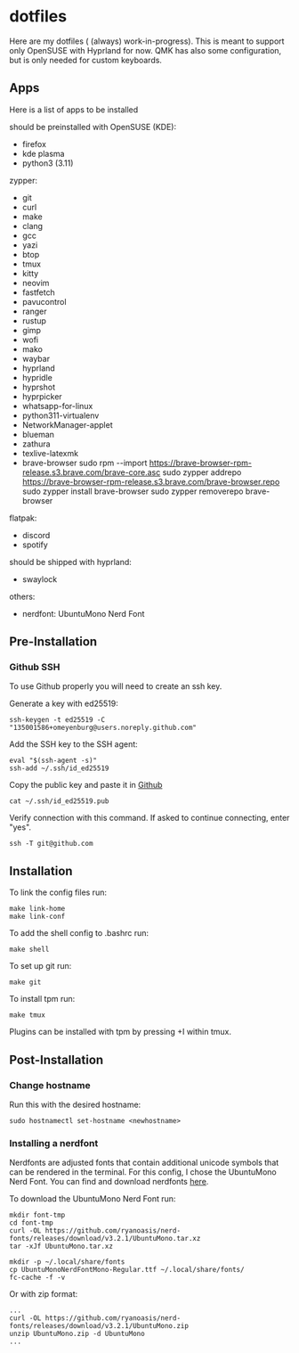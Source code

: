 # dotfiles
Here are my dotfiles ( (always) work-in-progress).
This is meant to support only OpenSUSE with Hyprland for now.
QMK has also some configuration, but is only needed for custom keyboards.

## Apps
Here is a list of apps to be installed

should be preinstalled with OpenSUSE (KDE):
- firefox
- kde plasma
- python3 (3.11)

zypper:
- git
- curl
- make
- clang
- gcc
- yazi
- btop
- tmux
- kitty
- neovim
- fastfetch
- pavucontrol
- ranger
- rustup
- gimp
- wofi
- mako
- waybar
- hyprland
- hypridle
- hyprshot
- hyprpicker
- whatsapp-for-linux
- python311-virtualenv
- NetworkManager-applet
- blueman
- zathura
- texlive-latexmk
- brave-browser
sudo rpm --import https://brave-browser-rpm-release.s3.brave.com/brave-core.asc
sudo zypper addrepo https://brave-browser-rpm-release.s3.brave.com/brave-browser.repo
sudo zypper install brave-browser
sudo zypper removerepo brave-browser

flatpak:
- discord
- spotify

should be shipped with hyprland:
- swaylock

others:
- nerdfont: UbuntuMono Nerd Font

## Pre-Installation
### Github SSH
To use Github properly you will need to create an ssh key.

Generate a key with ed25519:
```
ssh-keygen -t ed25519 -C "135001586+omeyenburg@users.noreply.github.com"
```

Add the SSH key to the SSH agent:
```
eval "$(ssh-agent -s)"
ssh-add ~/.ssh/id_ed25519
```

Copy the public key and paste it in [Github](https://github.com/settings/keys)
```
cat ~/.ssh/id_ed25519.pub
```

Verify connection with this command. If asked to continue connecting, enter "yes".
```
ssh -T git@github.com
```

## Installation
To link the config files run:
```
make link-home
make link-conf
```

To add the shell config to .bashrc run:
```
make shell
```

To set up git run:
```
make git
```

To install tpm run:
```
make tmux
```
Plugins can be installed with tpm by pressing <leader>+I within tmux.

## Post-Installation
### Change hostname
Run this with the desired hostname:
```
sudo hostnamectl set-hostname <newhostname>
```

### Installing a nerdfont
Nerdfonts are adjusted fonts that contain additional unicode symbols that can be rendered in the terminal. For this config, I chose the UbuntuMono Nerd Font. You can find and download nerdfonts [here](https://www.nerdfonts.com/).

To download the UbuntuMono Nerd Font run:
```
mkdir font-tmp
cd font-tmp
curl -OL https://github.com/ryanoasis/nerd-fonts/releases/download/v3.2.1/UbuntuMono.tar.xz
tar -xJf UbuntuMono.tar.xz

mkdir -p ~/.local/share/fonts
cp UbuntuMonoNerdFontMono-Regular.ttf ~/.local/share/fonts/
fc-cache -f -v
```

Or with zip format:
```
...
curl -OL https://github.com/ryanoasis/nerd-fonts/releases/download/v3.2.1/UbuntuMono.zip
unzip UbuntuMono.zip -d UbuntuMono
...
```

